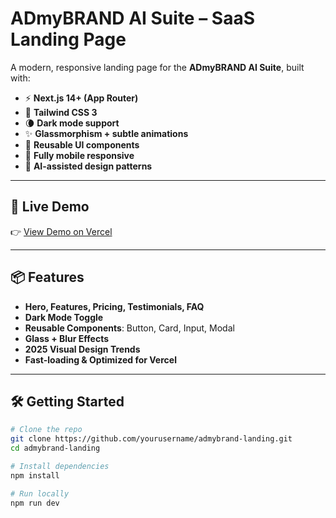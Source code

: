 # ADmyBRAND AI Suite – SaaS Landing Page

A modern, responsive landing page for the **ADmyBRAND AI Suite**, built with:

- ⚡ **Next.js 14+ (App Router)**
- 🎨 **Tailwind CSS 3**
- 🌘 **Dark mode support**
- ✨ **Glassmorphism + subtle animations**
- 🔁 **Reusable UI components**
- 📱 **Fully mobile responsive**
- 🤖 **AI-assisted design patterns**

---

## 🚀 Live Demo

👉 [View Demo on Vercel](https://your-vercel-link.vercel.app)

---

## 📦 Features

- **Hero, Features, Pricing, Testimonials, FAQ**
- **Dark Mode Toggle**
- **Reusable Components**: Button, Card, Input, Modal
- **Glass + Blur Effects**
- **2025 Visual Design Trends**
- **Fast-loading & Optimized for Vercel**

---

## 🛠️ Getting Started

```bash
# Clone the repo
git clone https://github.com/yourusername/admybrand-landing.git
cd admybrand-landing

# Install dependencies
npm install

# Run locally
npm run dev
